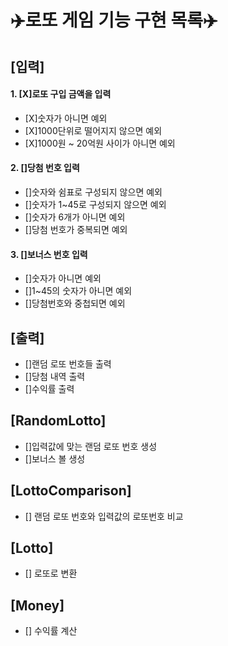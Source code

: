 # ✈️로또 게임 기능 구현 목록✈️

## [입력]
#### 1. [X]로또 구입 금액을 입력
- [X]숫자가 아니면 예외
- [X]1000단위로 떨어지지 않으면 예외
- [X]1000원 ~ 20억원 사이가 아니면 예외
#### 2. []당첨 번호 입력
- []숫자와 쉼표로 구성되지 않으면 예외
- []숫자가 1~45로 구성되지 않으면 예외
- []숫자가 6개가 아니면 예외
- []당첨 번호가 중복되면 예외
#### 3. []보너스 번호 입력
- []숫자가 아니면 예외
- []1~45의 숫자가 아니면 예외
- []당첨번호와 중첩되면 예외

## [출력]
- []랜덤 로또 번호들 출력
- []당첨 내역 출력
- []수익률 출력

## [RandomLotto]
-  []입력값에 맞는 랜덤 로또 번호 생성
-  []보너스 볼 생성

## [LottoComparison]
- [] 랜덤 로또 번호와 입력값의 로또번호 비교

## [Lotto]
- [] 로또로 변환

## [Money]
- [] 수익률 계산
